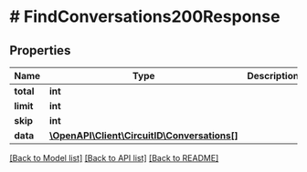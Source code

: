 # # FindConversations200Response

## Properties

Name | Type | Description | Notes
------------ | ------------- | ------------- | -------------
**total** | **int** |  |
**limit** | **int** |  |
**skip** | **int** |  |
**data** | [**\OpenAPI\Client\CircuitID\Conversations[]**](Conversations.md) |  |

[[Back to Model list]](../../README.md#models) [[Back to API list]](../../README.md#endpoints) [[Back to README]](../../README.md)
